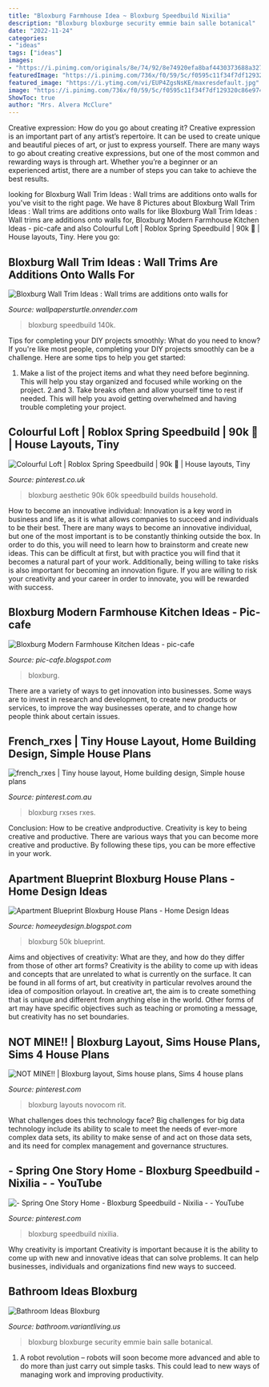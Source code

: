 ```yaml
---
title: "Bloxburg Farmhouse Idea ~ Bloxburg Speedbuild Nixilia"
description: "Bloxburg bloxburge security emmie bain salle botanical"
date: "2022-11-24"
categories:
- "ideas"
tags: ["ideas"]
images:
- "https://i.pinimg.com/originals/8e/74/92/8e74920efa8baf4430373688a327c767.jpg"
featuredImage: "https://i.pinimg.com/736x/f0/59/5c/f0595c11f34f7df129320c86e974a863.jpg"
featured_image: "https://i.ytimg.com/vi/EUP4ZgsNsKE/maxresdefault.jpg"
image: "https://i.pinimg.com/736x/f0/59/5c/f0595c11f34f7df129320c86e974a863.jpg"
ShowToc: true
author: "Mrs. Alvera McClure"
---
```



Creative expression: How do you go about creating it?
Creative expression is an important part of any artist’s repertoire. It can be used to create unique and beautiful pieces of art, or just to express yourself. There are many ways to go about creating creative expressions, but one of the most common and rewarding ways is through art. Whether you’re a beginner or an experienced artist, there are a number of steps you can take to achieve the best results.

	

		
looking for Bloxburg Wall Trim Ideas : Wall trims are additions onto walls for you've visit to the right page. We have 8 Pictures about Bloxburg Wall Trim Ideas : Wall trims are additions onto walls for like Bloxburg Wall Trim Ideas : Wall trims are additions onto walls for, Bloxburg Modern Farmhouse Kitchen Ideas - pic-cafe and also Colourful Loft | Roblox Spring Speedbuild | 90k 🌈 | House layouts, Tiny. Here you go:
		
    
## Bloxburg Wall Trim Ideas : Wall Trims Are Additions Onto Walls For

<img loading=lazy src="https://i.ytimg.com/vi/EUP4ZgsNsKE/maxresdefault.jpg" onerror="this.onerror=null;this.src='https://tse3.mm.bing.net/th?id=OIP.b53RKJh8iqDNd9zGagKEwwHaEK&amp;pid=15.1';" alt="Bloxburg Wall Trim Ideas : Wall trims are additions onto walls for">

_Source: wallpapersturtle.onrender.com_

>bloxburg speedbuild 140k. 

	

Tips for completing your DIY projects smoothly: What do you need to know?
If you're like most people, completing your DIY projects smoothly can be a challenge. Here are some tips to help you get started: 
1. Make a list of the project items and what they need before beginning. This will help you stay organized and focused while working on the project. 
2.аnd 3. Take breaks often and allow yourself time to rest if needed. This will help you avoid getting overwhelmed and having trouble completing your project.

    
## Colourful Loft | Roblox Spring Speedbuild | 90k 🌈 | House Layouts, Tiny

<img loading=lazy src="https://i.pinimg.com/originals/3f/f1/d5/3ff1d5b228b228b7ac4fb0b8d1eea8b6.jpg" onerror="this.onerror=null;this.src='https://tse4.mm.bing.net/th?id=OIP.EJRTUZxaTBmG0EOLeM7i3wHaEK&amp;pid=15.1';" alt="Colourful Loft | Roblox Spring Speedbuild | 90k 🌈 | House layouts, Tiny">

_Source: pinterest.co.uk_

>bloxburg aesthetic 90k 60k speedbuild builds household. 

	

How to become an innovative individual:
Innovation is a key word in business and life, as it is what allows companies to succeed and individuals to be their best. There are many ways to become an innovative individual, but one of the most important is to be constantly thinking outside the box. In order to do this, you will need to learn how to brainstorm and create new ideas. This can be difficult at first, but with practice you will find that it becomes a natural part of your work. Additionally, being willing to take risks is also important for becoming an innovation figure. If you are willing to risk your creativity and your career in order to innovate, you will be rewarded with success.

    
## Bloxburg Modern Farmhouse Kitchen Ideas - Pic-cafe

<img loading=lazy src="https://i.ytimg.com/vi/jVKvym8T_V0/hqdefault.jpg" onerror="this.onerror=null;this.src='https://tse4.mm.bing.net/th?id=OIP.crqc6wj8PFyv7Y78Jwpu-QHaFj&amp;pid=15.1';" alt="Bloxburg Modern Farmhouse Kitchen Ideas - pic-cafe">

_Source: pic-cafe.blogspot.com_

>bloxburg. 

	

There are a variety of ways to get innovation into businesses. Some ways are to invest in research and development, to create new products or services, to improve the way businesses operate, and to change how people think about certain issues. 

    
## French_rxes | Tiny House Layout, Home Building Design, Simple House Plans

<img loading=lazy src="https://i.pinimg.com/originals/d0/48/11/d04811d03f51d73fc61390c9c91efeaa.png" onerror="this.onerror=null;this.src='https://tse4.mm.bing.net/th?id=OIP.dNhnL9krWUjzVPBIurQxKAHaEK&amp;pid=15.1';" alt="french_rxes | Tiny house layout, Home building design, Simple house plans">

_Source: pinterest.com.au_

>bloxburg rxses rxes. 

	

Conclusion: How to be creative andproductive.
Creativity is key to being creative and productive. There are various ways that you can become more creative and productive. By following these tips, you can be more effective in your work.

    
## Apartment Blueprint Bloxburg House Plans - Home Design Ideas

<img loading=lazy src="https://i.ytimg.com/vi/n_ztwnv4KNI/maxresdefault.jpg" onerror="this.onerror=null;this.src='https://tse3.mm.bing.net/th?id=OIP.LXy3j_tH4BOXdaH-Ev5bOQHaEK&amp;pid=15.1';" alt="Apartment Blueprint Bloxburg House Plans - Home Design Ideas">

_Source: homeeydesign.blogspot.com_

>bloxburg 50k blueprint. 

	

Aims and objectives of creativity: What are they, and how do they differ from those of other art forms?
Creativity is the ability to come up with ideas and concepts that are unrelated to what is currently on the surface. It can be found in all forms of art, but creativity in particular revolves around the idea of composition orlayout. In creative art, the aim is to create something that is unique and different from anything else in the world. Other forms of art may have specific objectives such as teaching or promoting a message, but creativity has no set boundaries.

    
## NOT MINE!! | Bloxburg Layout, Sims House Plans, Sims 4 House Plans

<img loading=lazy src="https://i.pinimg.com/736x/c6/38/37/c63837f9189163e09bcf5f049f4e82ad.jpg" onerror="this.onerror=null;this.src='https://tse4.mm.bing.net/th?id=OIP.UJS6p09s0iVK5TjzPLN1kwHaFq&amp;pid=15.1';" alt="NOT MINE!! | Bloxburg layout, Sims house plans, Sims 4 house plans">

_Source: pinterest.com_

>bloxburg layouts novocom rit. 

	

What challenges does this technology face?
Big challenges for big data technology include its ability to scale to meet the needs of ever-more complex data sets, its ability to make sense of and act on those data sets, and its need for complex management and governance structures.

    
## - Spring One Story Home - Bloxburg Speedbuild - Nixilia - - YouTube

<img loading=lazy src="https://i.pinimg.com/736x/f0/59/5c/f0595c11f34f7df129320c86e974a863.jpg" onerror="this.onerror=null;this.src='https://tse1.mm.bing.net/th?id=OIP.C2er3kFsYjudM2p8cozwdgHaEK&amp;pid=15.1';" alt="- Spring One Story Home - Bloxburg Speedbuild - Nixilia - - YouTube">

_Source: pinterest.com_

>bloxburg speedbuild nixilia. 

	

Why creativity is important
Creativity is important because it is the ability to come up with new and innovative ideas that can solve problems. It can help businesses, individuals and organizations find new ways to succeed.

    
## Bathroom Ideas Bloxburg

<img loading=lazy src="https://i.pinimg.com/originals/8e/74/92/8e74920efa8baf4430373688a327c767.jpg" onerror="this.onerror=null;this.src='https://tse4.mm.bing.net/th?id=OIP.eTofn1_QZ1H3gzKxPMn4fwHaHa&amp;pid=15.1';" alt="Bathroom Ideas Bloxburg">

_Source: bathroom.variantliving.us_

>bloxburg bloxburge security emmie bain salle botanical. 

	

1. A robot revolution – robots will soon become more advanced and able to do more than just carry out simple tasks. This could lead to new ways of managing work and improving productivity.

